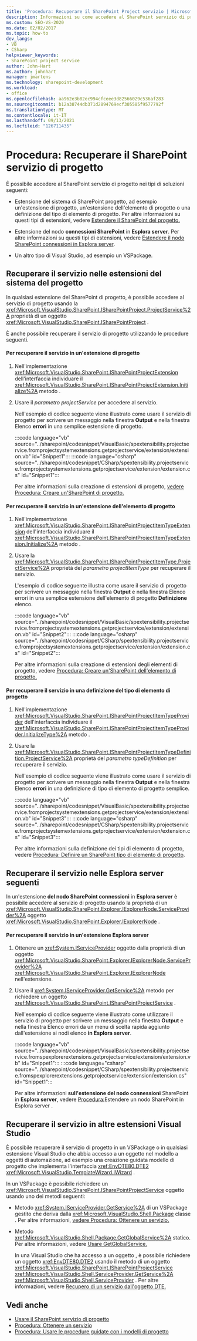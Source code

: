 ```yaml
---
title: 'Procedura: Recuperare il SharePoint Project servizio | Microsoft Docs'
description: Informazioni su come accedere al SharePoint servizio di progetto in estensioni del sistema del progetto, Esplora server o altre estensioni Visual Studio progetto.
ms.custom: SEO-VS-2020
ms.date: 02/02/2017
ms.topic: how-to
dev_langs:
- VB
- CSharp
helpviewer_keywords:
- SharePoint project service
author: John-Hart
ms.author: johnhart
manager: jmartens
ms.technology: sharepoint-development
ms.workload:
- office
ms.openlocfilehash: aa962e3b82ec994cfceee3d82566029c536af283
ms.sourcegitcommit: b12a38744db371d2894769ecf305585f9577792f
ms.translationtype: MT
ms.contentlocale: it-IT
ms.lasthandoff: 09/13/2021
ms.locfileid: "126711435"
---
```

# <a name="how-to-retrieve-the-sharepoint-project-service"></a>Procedura: Recuperare il SharePoint servizio di progetto
  È possibile accedere al SharePoint servizio di progetto nei tipi di soluzioni seguenti:

- Estensione del sistema di SharePoint progetto, ad esempio un'estensione di progetto, un'estensione dell'elemento di progetto o una definizione del tipo di elemento di progetto. Per altre informazioni su questi tipi di estensioni, vedere [Estendere il SharePoint del progetto.](../sharepoint/extending-the-sharepoint-project-system.md)

- Estensione del nodo **connessioni SharePoint** in **Esplora server**. Per altre informazioni su questi tipi di estensioni, vedere [Estendere il nodo SharePoint connessioni in Esplora server](../sharepoint/extending-the-sharepoint-connections-node-in-server-explorer.md).

- Un altro tipo di Visual Studio, ad esempio un VSPackage.

## <a name="retrieve-the-service-in-project-system-extensions"></a>Recuperare il servizio nelle estensioni del sistema del progetto
 In qualsiasi estensione del SharePoint di progetto, è possibile accedere al servizio di progetto usando la <xref:Microsoft.VisualStudio.SharePoint.ISharePointProject.ProjectService%2A> proprietà di un oggetto <xref:Microsoft.VisualStudio.SharePoint.ISharePointProject> .

 È anche possibile recuperare il servizio di progetto utilizzando le procedure seguenti.

#### <a name="to-retrieve-the-service-in-a-project-extension"></a>Per recuperare il servizio in un'estensione di progetto

1. Nell'implementazione <xref:Microsoft.VisualStudio.SharePoint.ISharePointProjectExtension> dell'interfaccia individuare il <xref:Microsoft.VisualStudio.SharePoint.ISharePointProjectExtension.Initialize%2A> metodo .

2. Usare il *parametro projectService* per accedere al servizio.

     Nell'esempio di codice seguente viene illustrato come usare il servizio di progetto per scrivere un messaggio nella finestra **Output** e nella finestra Elenco **errori** in una semplice estensione di progetto.

     :::code language="vb" source="../sharepoint/codesnippet/VisualBasic/spextensibility.projectservice.fromprojectsystemextensions.getprojectservice/extension/extension.vb" id="Snippet1":::
     :::code language="csharp" source="../sharepoint/codesnippet/CSharp/spextensibility.projectservice.fromprojectsystemextensions.getprojectservice/extension/extension.cs" id="Snippet1":::

     Per altre informazioni sulla creazione di estensioni di progetto, [vedere Procedura: Creare un'SharePoint di progetto.](../sharepoint/how-to-create-a-sharepoint-project-extension.md)

#### <a name="to-retrieve-the-service-in-a-project-item-extension"></a>Per recuperare il servizio in un'estensione dell'elemento di progetto

1. Nell'implementazione <xref:Microsoft.VisualStudio.SharePoint.ISharePointProjectItemTypeExtension> dell'interfaccia individuare il <xref:Microsoft.VisualStudio.SharePoint.ISharePointProjectItemTypeExtension.Initialize%2A> metodo .

2. Usare la <xref:Microsoft.VisualStudio.SharePoint.ISharePointProjectItemType.ProjectService%2A> proprietà del *parametro projectItemType* per recuperare il servizio.

     L'esempio di codice seguente illustra come usare il servizio di progetto per  scrivere un messaggio nella finestra **Output** e nella finestra Elenco errori in una semplice estensione dell'elemento di progetto **Definizione** elenco.

     :::code language="vb" source="../sharepoint/codesnippet/VisualBasic/spextensibility.projectservice.fromprojectsystemextensions.getprojectservice/extension/extension.vb" id="Snippet2":::
     :::code language="csharp" source="../sharepoint/codesnippet/CSharp/spextensibility.projectservice.fromprojectsystemextensions.getprojectservice/extension/extension.cs" id="Snippet2":::

     Per altre informazioni sulla creazione di estensioni degli elementi di progetto, vedere [Procedura: Creare un'SharePoint dell'elemento di progetto.](../sharepoint/how-to-create-a-sharepoint-project-item-extension.md)

#### <a name="to-retrieve-the-service-in-a-project-item-type-definition"></a>Per recuperare il servizio in una definizione del tipo di elemento di progetto

1. Nell'implementazione <xref:Microsoft.VisualStudio.SharePoint.ISharePointProjectItemTypeProvider> dell'interfaccia individuare il <xref:Microsoft.VisualStudio.SharePoint.ISharePointProjectItemTypeProvider.InitializeType%2A> metodo .

2. Usare la <xref:Microsoft.VisualStudio.SharePoint.ISharePointProjectItemTypeDefinition.ProjectService%2A> proprietà del *parametro typeDefinition* per recuperare il servizio.

     Nell'esempio di codice seguente viene illustrato come usare il servizio di progetto per scrivere un messaggio nella finestra **Output** e nella finestra Elenco **errori** in una definizione di tipo di elemento di progetto semplice.

     :::code language="vb" source="../sharepoint/codesnippet/VisualBasic/spextensibility.projectservice.fromprojectsystemextensions.getprojectservice/extension/extension.vb" id="Snippet3":::
     :::code language="csharp" source="../sharepoint/codesnippet/CSharp/spextensibility.projectservice.fromprojectsystemextensions.getprojectservice/extension/extension.cs" id="Snippet3":::

     Per altre informazioni sulla definizione dei tipi di elemento di progetto, vedere [Procedura: Definire un SharePoint tipo di elemento di progetto](../sharepoint/how-to-define-a-sharepoint-project-item-type.md).

## <a name="retrieve-the-service-in-server-explorer-extensions"></a>Recuperare il servizio nelle Esplora server seguenti
 In un'estensione **del nodo SharePoint connessioni** in **Esplora server** è possibile accedere al servizio di progetto usando la proprietà di un <xref:Microsoft.VisualStudio.SharePoint.Explorer.IExplorerNode.ServiceProvider%2A> oggetto <xref:Microsoft.VisualStudio.SharePoint.Explorer.IExplorerNode> .

#### <a name="to-retrieve-the-service-in-a-server-explorer-extension"></a>Per recuperare il servizio in un'estensione Esplora server

1. Ottenere un <xref:System.IServiceProvider> oggetto dalla proprietà di un oggetto <xref:Microsoft.VisualStudio.SharePoint.Explorer.IExplorerNode.ServiceProvider%2A> <xref:Microsoft.VisualStudio.SharePoint.Explorer.IExplorerNode> nell'estensione.

2. Usare il <xref:System.IServiceProvider.GetService%2A> metodo per richiedere un oggetto <xref:Microsoft.VisualStudio.SharePoint.ISharePointProjectService> .

     Nell'esempio di codice seguente viene illustrato come utilizzare il servizio di progetto  per scrivere un messaggio nella finestra **Output** e nella finestra Elenco errori da un menu di scelta rapida aggiunto dall'estensione ai nodi elenco **in Esplora server**.

     :::code language="vb" source="../sharepoint/codesnippet/VisualBasic/spextensibility.projectservice.fromspexplorerextensions.getprojectservice/extension/extension.vb" id="Snippet1":::
     :::code language="csharp" source="../sharepoint/codesnippet/CSharp/spextensibility.projectservice.fromspexplorerextensions.getprojectservice/extension/extension.cs" id="Snippet1":::

     Per altre informazioni **sull'estensione del nodo connessioni** SharePoint in **Esplora server**, vedere [Procedura:](../sharepoint/how-to-extend-a-sharepoint-node-in-server-explorer.md)Estendere un nodo SharePoint in Esplora server .

## <a name="retrieve-the-service-in-other-visual-studio-extensions"></a>Recuperare il servizio in altre estensioni Visual Studio
 È possibile recuperare il servizio di progetto in un VSPackage o in qualsiasi estensione Visual Studio che abbia accesso a un oggetto nel modello a oggetti di automazione, ad esempio una creazione guidata modello di progetto che implementa l'interfaccia <xref:EnvDTE80.DTE2> <xref:Microsoft.VisualStudio.TemplateWizard.IWizard> .

 In un VSPackage è possibile richiedere un <xref:Microsoft.VisualStudio.SharePoint.ISharePointProjectService> oggetto usando uno dei metodi seguenti:

- Metodo <xref:System.IServiceProvider.GetService%2A> di un VSPackage gestito che deriva dalla <xref:Microsoft.VisualStudio.Shell.Package> classe . Per altre informazioni, [vedere Procedura: Ottenere un servizio.](../extensibility/how-to-get-a-service.md)

- Metodo <xref:Microsoft.VisualStudio.Shell.Package.GetGlobalService%2A> statico. Per altre informazioni, vedere [Usare GetGlobalService.](../extensibility/internals/service-essentials.md#how-to-use-getglobalservice)

  In una Visual Studio che ha accesso a un oggetto , è possibile richiedere un oggetto <xref:EnvDTE80.DTE2> usando il metodo di un oggetto <xref:Microsoft.VisualStudio.SharePoint.ISharePointProjectService> <xref:Microsoft.VisualStudio.Shell.ServiceProvider.GetService%2A> <xref:Microsoft.VisualStudio.Shell.ServiceProvider> . Per altre informazioni, vedere [Recupero di un servizio dall'oggetto DTE.](../extensibility/how-to-get-a-service.md#getting-a-service-from-the-dte-object)

## <a name="see-also"></a>Vedi anche
- [Usare il SharePoint servizio di progetto](../sharepoint/using-the-sharepoint-project-service.md)
- [Procedura: Ottenere un servizio](../extensibility/how-to-get-a-service.md)
- [Procedura: Usare le procedure guidate con i modelli di progetto](../extensibility/how-to-use-wizards-with-project-templates.md)
